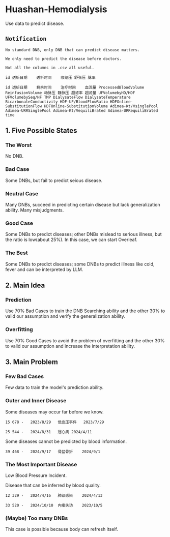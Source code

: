 # Huashan-Hemodialysis
Use data to predict disease.

## `Notification`
`No standard DNB, only DNB that can predict disease matters.`

`We only need to predict the disease before doctors.`

`Not all the columns in .csv all useful.`

`id	透析日期	透析时间	收缩压	舒张压	脉率`

`id	透析日期	剩余时间	治疗时间	血流量 ProcessedBloodVolume ReinfusionVolume 动脉压 静脉压 超滤率 超滤量 UFVolumebyHD/HDF UFVolumebySeq/HF TMP DialysateFlow DialysateTemperature BicarbonateConductivity HDF-UF/BloodFlowRatio HDFOnline-SubstitutionFlow HDFOnline-SubstitutionVolume Adimea-Kt/VsinglePool Adimea-URRSinglePool Adimea-Kt/VequiliBrated Adimea-URRequiliBrated time`

## 1. Five Possible States
### The Worst
No DNB.
### Bad Case
Some DNBs, but fail to predict seious disease.
### Neutral Case
Many DNBs, succeed in predicting certain disease but lack generalization ability. Many misjudgments.
### Good Case
Some DNBs to predict diseases; other DNBs mislead to serious illness, but the ratio is low(about 25%). In this case, we can start Overleaf.
### The Best
Some DNBs to predict diseases; some DNBs to predict illness like cold, fever and can be interpreted by LLM.

## 2. Main Idea
### Prediction
Use 70% Bad Cases to train the DNB Searching ability and the other 30% to valid our assumption and verify the generalization ability.
### Overfitting
Use 70% Good Cases to avoid the problem of overfitting and the other 30% to valid our assumption and increase the interpretation ability.

## 3. Main Problem
### Few Bad Cases
Few data to train the model's prediction ability.
### Outer and Inner Disease
Some diseases may occur far before we know.

`15	678 -	2023/8/29	低血压事件	2023/7/29`

`25	544 -	2024/8/31	冠心病	2024/4/11`

Some diseases cannot be predicted by blood information.

`39	468 -	2024/9/17	骨盆骨折	2024/9/1`

### The Most Important Disease
Low Blood Pressure Incident.

Disease that can be inferred by blood quality.

`12	329 -	2024/4/16	肺部感染	2024/4/13`

`33	520 -	2024/10/10	内瘘失功	2023/10/5`

### (Maybe) Too many DNBs
This case is possible because body can refresh itself.
